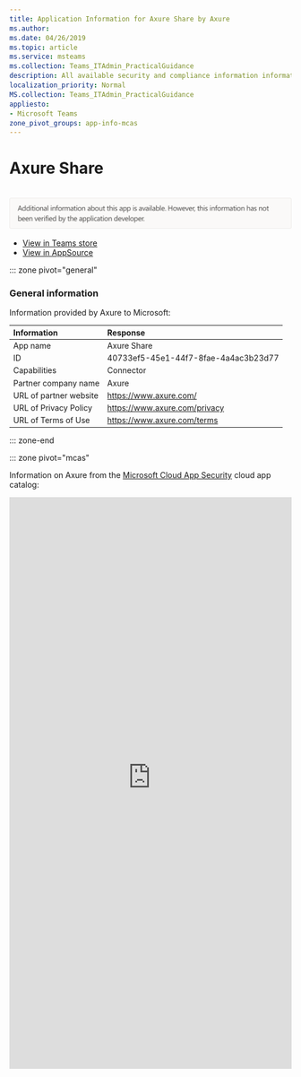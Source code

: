 ```yaml
---
title: Application Information for Axure Share by Axure
ms.author: 
ms.date: 04/26/2019
ms.topic: article
ms.service: msteams
ms.collection: Teams_ITAdmin_PracticalGuidance
description: All available security and compliance information information for Axure Share, its data handling policies, its Microsoft Cloud App Security app catalog information, and security/compliance information in the CSA STAR registry.
localization_priority: Normal
MS.collection: Teams_ITAdmin_PracticalGuidance
appliesto:
- Microsoft Teams
zone_pivot_groups: app-info-mcas
---
```

# Axure Share

<br/><img alt="Non-attested image" src="./images/unattested.png" width="650"/>

* <a href="https://teams.microsoft.com/l/app/40733ef5-45e1-44f7-8fae-4a4ac3b23d77" target="_blank">View in Teams store</a>
* <a href="https://appsource.microsoft.com/en-us/product/office/WA104381383" target="_blank">View in AppSource</a>

::: zone pivot="general"

### General information

Information provided by Axure to Microsoft:

| **Information** | **Response** |
|:----------------|:-------------|
| App name | Axure Share |
| ID | 40733ef5-45e1-44f7-8fae-4a4ac3b23d77 |
| Capabilities | Connector |
| Partner company name | Axure |
| URL of partner website | <https://www.axure.com/> |
| URL of Privacy Policy | <https://www.axure.com/privacy> |
| URL of Terms of Use | <https://www.axure.com/terms> |

::: zone-end


::: zone pivot="mcas"

Information on Axure from the [Microsoft Cloud App Security](https://www.microsoft.com/en-us/enterprise-mobility-security/cloud-app-security) cloud app catalog:

<iframe height='1020' title='Microsoft Cloud App Security Information' src='https://3ca685143b5b46b4b0e5266dadf2e97c.codepen.website/#/dashboard/34826' frameborder='no'  style='width: 100%;'>

<a href="https://3ca685143b5b46b4b0e5266dadf2e97c.codepen.website/#/dashboard/34826" target="_blank">View in a new tab</a>

::: zone-end

